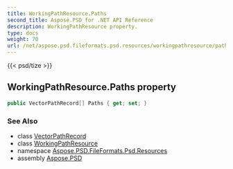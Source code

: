 ```yaml
---
title: WorkingPathResource.Paths
second_title: Aspose.PSD for .NET API Reference
description: WorkingPathResource property. 
type: docs
weight: 70
url: /net/aspose.psd.fileformats.psd.resources/workingpathresource/paths/
---
```

{{< psd/tize >}}
## WorkingPathResource.Paths property

```csharp
public VectorPathRecord[] Paths { get; set; }
```

### See Also

* class [VectorPathRecord](../../../aspose.psd.fileformats.core.vectorpaths/vectorpathrecord/)
* class [WorkingPathResource](../)
* namespace [Aspose.PSD.FileFormats.Psd.Resources](../../workingpathresource/)
* assembly [Aspose.PSD](../../../)


